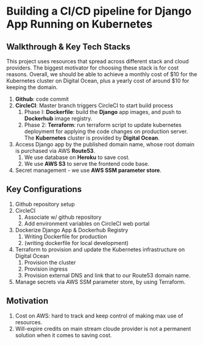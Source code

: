 # Building a CI/CD pipeline for Django App Running on Kubernetes

## Walkthrough & Key Tech Stacks

This project uses resources that spread across different stack and cloud providers. The biggest motivator for choosing these stack is for cost reasons. Overall, we should be able to achieve a monthly cost of $10 for the Kubernetes cluster on Digital Ocean, plus a yearly cost of around $10 for keeping the domain.

1. **Github**: code commit
1. **CircleCI**: Master branch triggers CircleCI to start build process
    1. Phase I: **Dockerfile**: build the **Django** app images, and push to **Dockerhub** image registry.
    1. Phase 2: **Terraform**: run terraform script to update kubernetes deployment for applying the code changes on production server. The **Kubernetes** cluster is provided by **Digital Ocean**.
1. Access Django app by the published domain name, whose root domain is purchased via AWS **Route53**.
    1. We use database on **Heroku** to save cost.
    1. We use **AWS S3** to serve the frontend code base.
1. Secret management - we use **AWS SSM parameter store**.

## Key Configurations

1. Github repository setup
1. CircleCI
    1. Associate w/ github repository
    1. Add environment variables on CircleCI web portal
1. Dockerize Django App & Dockerhub Registry
    1. Writing Dockerfile for production
    1. (writing dockerfile for local development)
1. Terraform to provision and update the Kubernetes infrastructure on Digital Ocean
    1. Provision the cluster
    1. Provision ingress
    1. Provision external DNS and link that to our Route53 domain name.
1. Manage secrets via AWS SSM parameter store, by using Terraform.

## Motivation

1. Cost on AWS: hard to track and keep control of making max use of resources.
1. Will-expire credits on main stream cloude provider is not a permanent solution when it comes to saving cost.